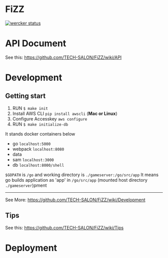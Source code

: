 # FiZZ

[![wercker status](https://app.wercker.com/status/dd5435b485b8d5e17a6bbbc6e098a3a2/s/master "wercker status")](https://app.wercker.com/project/byKey/dd5435b485b8d5e17a6bbbc6e098a3a2)

# API Document

See this: https://github.com/TECH-SALON/FiZZ/wiki/API

# Development

## Getting start

1. RUN `$ make init`
2. Install AWS CLI `pip install awscli` (**Mac or Linux**)
3. Configure Accesskey `aws configure`
4. RUN `$ make initialize-db`

It stands docker containers below
 - go  `localhost:5000`
 - webpack `localhost:8080`
 - data
 - sam `localhost:3000`
 - db  `localhost:8000/shell`

`$GOPATH` is `/go` and working directory is `./gameserver:/go/src/app`
It means go builds application as 'app' in `/go/src/app` (mounted host directory `./gameserver`)pment

----

See More: https://github.com/TECH-SALON/FiZZ/wiki/Development

## Tips

See this: https://github.com/TECH-SALON/FiZZ/wiki/Tips

# Deployment
